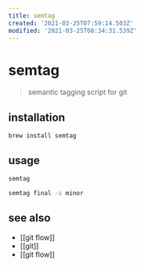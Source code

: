 ```yaml
---
title: semtag
created: '2021-03-25T07:59:14.503Z'
modified: '2021-03-25T08:34:31.539Z'
---
```


# semtag

> semantic tagging script for git

## installation
`brew install semtag`

## usage
```sh
semtag

semtag final -s minor
```

## see also
- [[git flow]]
- [[git]]
- [[git flow]]
